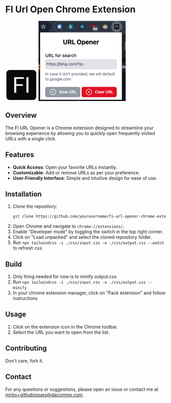 # FI Url Open Chrome Extension

<div>
    <img src="https://github.com/bojcicm/fiber-url-opener/blob/main/favicon.png?raw=true" width="100" />
    <img src="https://github.com/bojcicm/fiber-url-opener/blob/main/image.png?raw=true"/>
</div>

## Overview

The FI URL Opener is a Chrome extension designed to streamline your browsing experience by allowing you to quickly open frequently visited URLs with a single click.

## Features

- **Quick Access**: Open your favorite URLs instantly.
- **Customizable**: Add or remove URLs as per your preference.
- **User-Friendly Interface**: Simple and intuitive design for ease of use.

## Installation

1. Clone the repository:
    ```bash
    git clone https://github.com/yourusername/fi-url-opener-chrome-extension.git
    ```
2. Open Chrome and navigate to `chrome://extensions/`.
3. Enable "Developer mode" by toggling the switch in the top right corner.
4. Click on "Load unpacked" and select the cloned repository folder.
5. Run `npx tailwindcss -i ./css/input.css -o ./css/output.css --watch` to refresh css

## Build

1. Only thing needed for now is to minify output.css
2. Run `npx tailwindcss -i ./css/input.css -o ./css/output.css --minify`
3. In your chrome extension manager, click on "Pack extension" and follow instructions

## Usage

1. Click on the extension icon in the Chrome toolbar.
2. Select the URL you want to open from the list.

## Contributing

Don't care, fork it.

## Contact

For any questions or suggestions, please open an issue or contact me at [mirko+githubissues@dacommo.com](mailto:mirko+githubissues@dacommo.com).
